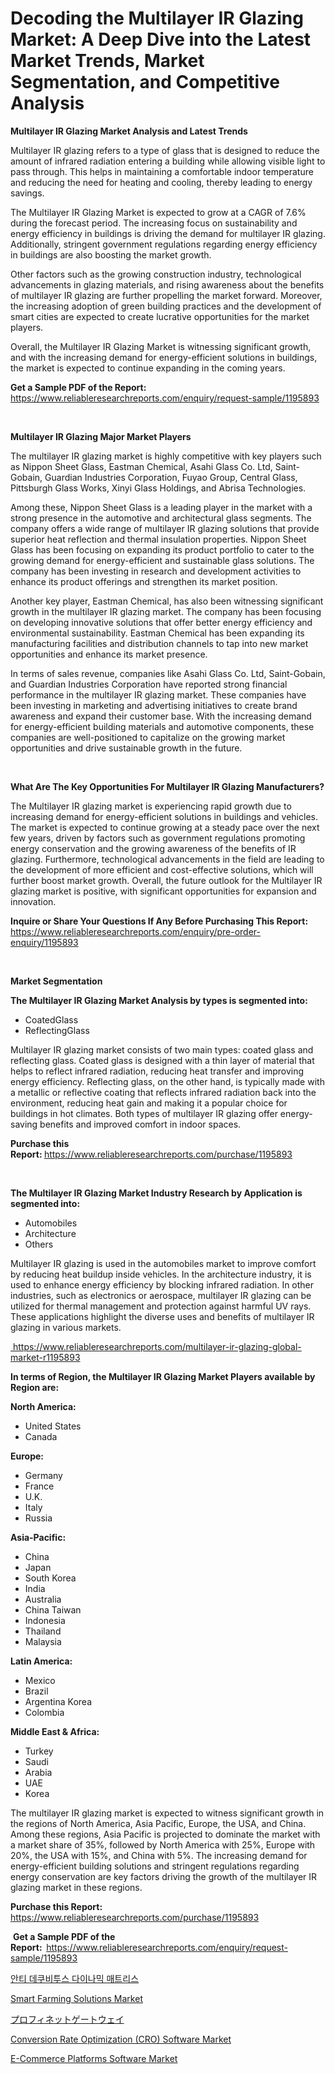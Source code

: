 <p><h1>Decoding the Multilayer IR Glazing Market: A Deep Dive into the Latest Market Trends, Market Segmentation, and Competitive Analysis</h1></p><p><strong>Multilayer IR Glazing Market Analysis and Latest Trends</strong></p>
<p><p>Multilayer IR glazing refers to a type of glass that is designed to reduce the amount of infrared radiation entering a building while allowing visible light to pass through. This helps in maintaining a comfortable indoor temperature and reducing the need for heating and cooling, thereby leading to energy savings.</p><p>The Multilayer IR Glazing Market is expected to grow at a CAGR of 7.6% during the forecast period. The increasing focus on sustainability and energy efficiency in buildings is driving the demand for multilayer IR glazing. Additionally, stringent government regulations regarding energy efficiency in buildings are also boosting the market growth.</p><p>Other factors such as the growing construction industry, technological advancements in glazing materials, and rising awareness about the benefits of multilayer IR glazing are further propelling the market forward. Moreover, the increasing adoption of green building practices and the development of smart cities are expected to create lucrative opportunities for the market players.</p><p>Overall, the Multilayer IR Glazing Market is witnessing significant growth, and with the increasing demand for energy-efficient solutions in buildings, the market is expected to continue expanding in the coming years.</p></p>
<p><strong>Get a Sample PDF of the Report:&nbsp;</strong> <a href="https://www.reliableresearchreports.com/enquiry/request-sample/1195893">https://www.reliableresearchreports.com/enquiry/request-sample/1195893</a></p>
<p>&nbsp;</p>
<p><strong>Multilayer IR Glazing Major Market Players</strong></p>
<p><p>The multilayer IR glazing market is highly competitive with key players such as Nippon Sheet Glass, Eastman Chemical, Asahi Glass Co. Ltd, Saint-Gobain, Guardian Industries Corporation, Fuyao Group, Central Glass, Pittsburgh Glass Works, Xinyi Glass Holdings, and Abrisa Technologies.</p><p>Among these, Nippon Sheet Glass is a leading player in the market with a strong presence in the automotive and architectural glass segments. The company offers a wide range of multilayer IR glazing solutions that provide superior heat reflection and thermal insulation properties. Nippon Sheet Glass has been focusing on expanding its product portfolio to cater to the growing demand for energy-efficient and sustainable glass solutions. The company has been investing in research and development activities to enhance its product offerings and strengthen its market position.</p><p>Another key player, Eastman Chemical, has also been witnessing significant growth in the multilayer IR glazing market. The company has been focusing on developing innovative solutions that offer better energy efficiency and environmental sustainability. Eastman Chemical has been expanding its manufacturing facilities and distribution channels to tap into new market opportunities and enhance its market presence.</p><p>In terms of sales revenue, companies like Asahi Glass Co. Ltd, Saint-Gobain, and Guardian Industries Corporation have reported strong financial performance in the multilayer IR glazing market. These companies have been investing in marketing and advertising initiatives to create brand awareness and expand their customer base. With the increasing demand for energy-efficient building materials and automotive components, these companies are well-positioned to capitalize on the growing market opportunities and drive sustainable growth in the future.</p></p>
<p>&nbsp;</p>
<p><strong>What Are The Key Opportunities For Multilayer IR Glazing Manufacturers?</strong></p>
<p><p>The Multilayer IR glazing market is experiencing rapid growth due to increasing demand for energy-efficient solutions in buildings and vehicles. The market is expected to continue growing at a steady pace over the next few years, driven by factors such as government regulations promoting energy conservation and the growing awareness of the benefits of IR glazing. Furthermore, technological advancements in the field are leading to the development of more efficient and cost-effective solutions, which will further boost market growth. Overall, the future outlook for the Multilayer IR glazing market is positive, with significant opportunities for expansion and innovation.</p></p>
<p><strong>Inquire or Share Your Questions If Any Before Purchasing This Report:</strong> <a href="https://www.reliableresearchreports.com/enquiry/pre-order-enquiry/1195893">https://www.reliableresearchreports.com/enquiry/pre-order-enquiry/1195893</a></p>
<p>&nbsp;</p>
<p><strong>Market Segmentation</strong></p>
<p><strong>The Multilayer IR Glazing Market Analysis by types is segmented into:</strong></p>
<p><ul><li>CoatedGlass</li><li>ReflectingGlass</li></ul></p>
<p><p>Multilayer IR glazing market consists of two main types: coated glass and reflecting glass. Coated glass is designed with a thin layer of material that helps to reflect infrared radiation, reducing heat transfer and improving energy efficiency. Reflecting glass, on the other hand, is typically made with a metallic or reflective coating that reflects infrared radiation back into the environment, reducing heat gain and making it a popular choice for buildings in hot climates. Both types of multilayer IR glazing offer energy-saving benefits and improved comfort in indoor spaces.</p></p>
<p><strong>Purchase this Report:&nbsp;</strong><a href="https://www.reliableresearchreports.com/purchase/1195893">https://www.reliableresearchreports.com/purchase/1195893</a></p>
<p>&nbsp;</p>
<p><strong>The Multilayer IR Glazing Market Industry Research by Application is segmented into:</strong></p>
<p><ul><li>Automobiles</li><li>Architecture</li><li>Others</li></ul></p>
<p><p>Multilayer IR glazing is used in the automobiles market to improve comfort by reducing heat buildup inside vehicles. In the architecture industry, it is used to enhance energy efficiency by blocking infrared radiation. In other industries, such as electronics or aerospace, multilayer IR glazing can be utilized for thermal management and protection against harmful UV rays. These applications highlight the diverse uses and benefits of multilayer IR glazing in various markets.</p></p>
<p><a href="https://www.reliableresearchreports.com/multilayer-ir-glazing-global-market-r1195893">&nbsp;https://www.reliableresearchreports.com/multilayer-ir-glazing-global-market-r1195893</a></p>
<p><strong>In terms of Region, the Multilayer IR Glazing Market Players available by Region are:</strong></p>
<p>
    <p> <strong> North America: </strong>
        <ul>
            <li>United States</li>
            <li>Canada</li>
        </ul>
        </p> 
    <p> <strong> Europe: </strong>
        <ul>
            <li>Germany</li>
            <li>France</li>
            <li>U.K.</li>
            <li>Italy</li>
            <li>Russia</li>
        </ul>
        </p> 
    <p> <strong> Asia-Pacific: </strong>
        <ul>
            <li>China</li>
            <li>Japan</li>
            <li>South Korea</li>
            <li>India</li>
            <li>Australia</li>
            <li>China Taiwan</li>
            <li>Indonesia</li>
            <li>Thailand</li>
            <li>Malaysia</li>
        </ul>
        </p> 
    <p> <strong> Latin America: </strong>
        <ul>
            <li>Mexico</li>
            <li>Brazil</li>
            <li>Argentina Korea</li>
            <li>Colombia</li>
        </ul>
        </p> 
    <p> <strong> Middle East & Africa: </strong>
        <ul>
            <li>Turkey</li>
            <li>Saudi</li>
            <li>Arabia</li>
            <li>UAE</li>
            <li>Korea</li>
        </ul>
    </p>
    </p>
<p><p>The multilayer IR glazing market is expected to witness significant growth in the regions of North America, Asia Pacific, Europe, the USA, and China. Among these regions, Asia Pacific is projected to dominate the market with a market share of 35%, followed by North America with 25%, Europe with 20%, the USA with 15%, and China with 5%. The increasing demand for energy-efficient building solutions and stringent regulations regarding energy conservation are key factors driving the growth of the multilayer IR glazing market in these regions.</p></p>
<p><strong>Purchase this Report: </strong><a href="https://www.reliableresearchreports.com/purchase/1195893">https://www.reliableresearchreports.com/purchase/1195893</a></p>
<p>&nbsp;<strong>Get a Sample PDF of the Report:&nbsp;&nbsp;</strong><a href="https://www.reliableresearchreports.com/enquiry/request-sample/1195893">https://www.reliableresearchreports.com/enquiry/request-sample/1195893</a></p>
<p><strong></strong></p>
<p><p><a href="https://github.com/khairinauzunul/Market-Research-Report-List-1/blob/main/8025585125964.md">안티 데쿠비투스 다이나믹 매트리스</a></p><p><a href="https://issuu.com/reportprime-2/docs/smart-farming-solutions-market-size-2030.pptx">Smart Farming Solutions Market</a></p><p><a href="https://github.com/xtkhtofdt934839/Market-Research-Report-List-3/blob/main/2424829124366.md">プロフィネットゲートウェイ</a></p><p><a href="https://medium.com/@sdonald04328/strategic-insights-into-global-conversion-rate-optimization-cro-software-market-trends-2024-320a5b9e0a94">Conversion Rate Optimization (CRO) Software Market</a></p><p><a href="https://medium.com/@hassen.nww/e-commerce-platforms-software-market-size-is-growing-at-cagr-of-4-4-6f9ae7940742">E-Commerce Platforms Software Market</a></p></p>
